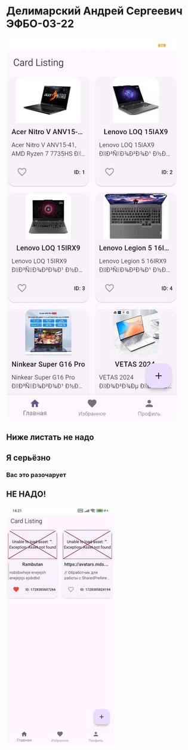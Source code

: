 # Делимарский Андрей Сергеевич ЭФБО-03-22

![android](https://github.com/LekasNet/Repository_name/blob/eight/server.jpg)
## Ниже листать не надо

## Я серьёзно

### Вас это разочарует

## НЕ НАДО!

![android](https://github.com/LekasNet/Repository_name/blob/third/ok.gif)
